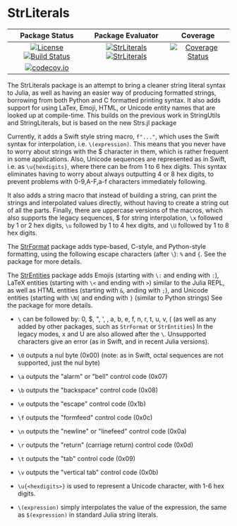 # StrLiterals

| **Package Status** | **Package Evaluator** | **Coverage**      |
|:------------------:|:---------------------:|:-----------------:|
| [![License](http://img.shields.io/badge/license-MIT-brightgreen.svg?style=flat)](LICENSE.md) [![Build Status](https://travis-ci.org/JuliaString/StrLiterals.jl.svg?branch=master)](https://travis-ci.org/JuliaString/StrLiterals.jl) | [![StrLiterals](http://pkg.julialang.org/badges/StrLiterals_0.6.svg)](http://pkg.julialang.org/?pkg=StrLiterals) [![StrLiterals](http://pkg.julialang.org/badges/StrLiterals_0.7.svg)](http://pkg.julialang.org/?pkg=StrLiterals) | [![Coverage Status](https://coveralls.io/repos/github/JuliaString/StrLiterals.jl/badge.svg?branch=master)](https://coveralls.io/github/JuliaString/StrLiterals.jl?branch=master)
[![codecov.io](http://codecov.io/github/JuliaString/StrLiterals.jl/coverage.svg?branch=master)](http://codecov.io/github/JuliaString/StrLiterals.jl?branch=master) |

The StrLiterals package is an attempt to bring a cleaner string literal syntax to Julia, as well as having an easier way of producing formatted strings, borrowing from both Python and C formatted printing syntax.  It also adds support for using LaTex, Emoji, HTML, or Unicode entity names that are looked up at compile-time.
This builds on the previous work in StringUtils and StringLiterals, but is based on the new Strs.jl package

Currently, it adds a Swift style string macro, `f"..."`, which uses the Swift syntax for
interpolation, i.e. `\(expression)`.  This means that you never have to worry about strings with
the $ character in them, which is rather frequent in some applications.
Also, Unicode sequences are represented as in Swift, i.e. as `\u{hexdigits}`, where there
can be from 1 to 6 hex digits. This syntax eliminates having to worry about always outputting
4 or 8 hex digits, to prevent problems with 0-9,A-F,a-f characters immediately following.

It also adds a string macro that instead of building a string, can print the strings and interpolated values directly, without having to create a string out of all the parts.
Finally, there are uppercase versions of the macros, which also supports the legacy sequences, $ for string interpolation, `\x` followed by 1 or 2 hex digits, `\u` followed by 1 to 4 hex digits, and `\U` followed by 1 to 8 hex digits.

The [StrFormat](https://github.com/JuliaString/StrFormat.jl) package adds type-based, C-style, and Python-style formatting, using the following escape characters (after `\`): `%` and `{`.
See the package for more details.

The [StrEntities](https://github.com/JuliaString/StrEntities.jl) package adds Emojis (starting with `\:` and ending with `:`), LaTeX entities (starting with `\<` and ending with `>`) similar to the Julia REPL, as well as HTML entities (starting with `&`, anding with `;`), and Unicode entities (starting with `\N{` and ending with `}` (similar to Python strings)
See the package for more details.

* `\` can be followed by: 0, $, ", ', \, a, b, e, f, n, r, t, u, v, (
(as well as any added by other packages, such as `StrFormat` or `StrEntities`)
In the legacy modes, x and U are also allowed after the `\`.
Unsupported characters give an error (as in Swift, and in recent Julia versions).

* `\0` outputs a nul byte (0x00) (note: as in Swift, octal sequences are not supported, just the nul byte)
* `\a` outputs the "alarm" or "bell" control code (0x07)
* `\b` outputs the "backspace" control code (0x08)
* `\e` outputs the "escape" control code (0x1b)
* `\f` outputs the "formfeed" control code (0x0c)
* `\n` outputs the "newline" or "linefeed" control code (0x0a)
* `\r` outputs the "return" (carriage return) control code (0x0d)
* `\t` outputs the "tab" control code (0x09)
* `\v` outputs the "vertical tab" control code (0x0b)

* `\u{<hexdigits>}` is used to represent a Unicode character, with 1-6 hex digits.

* `\(expression)` simply interpolates the value of the expression, the same as `$(expression)` in standard Julia string literals.
